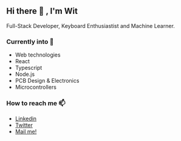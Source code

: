 ## Hi there 👋 , I'm Wit
Full-Stack Developer, Keyboard Enthusiastist and Machine Learner.

### Currently into 🔭
- Web technologies
- React 
- Typescript
- Node.js
- PCB Design & Electronics
- Microcontrollers

### How to reach me 📫 
- [Linkedin](https://www.linkedin.com/in/jarukit-jintasathirakul-a6b249157/)
- [Twitter](https://twitter.com/witjarukit)
- <a href="mailto:someone@yoursite.com?subject=Hi from GitHub">Mail me!</a>
